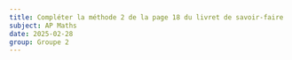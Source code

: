 ```yaml
---
title: Compléter la méthode 2 de la page 18 du livret de savoir-faire
subject: AP Maths
date: 2025-02-28
group: Groupe 2
---
```

